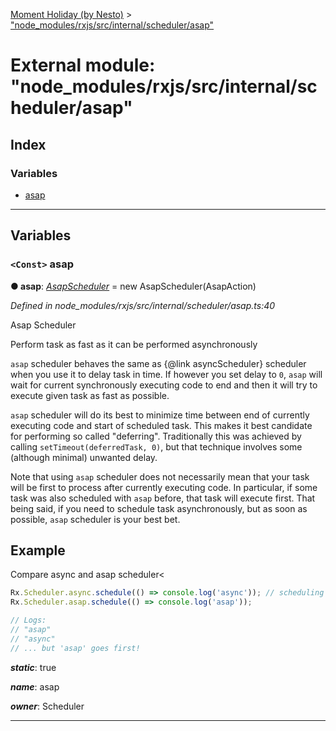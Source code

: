 [Moment Holiday (by Nesto)](../README.md) > ["node_modules/rxjs/src/internal/scheduler/asap"](../modules/_node_modules_rxjs_src_internal_scheduler_asap_.md)

# External module: "node_modules/rxjs/src/internal/scheduler/asap"

## Index

### Variables

* [asap](_node_modules_rxjs_src_internal_scheduler_asap_.md#asap)

---

## Variables

<a id="asap"></a>

### `<Const>` asap

**● asap**: *[AsapScheduler](../classes/_node_modules_rxjs_src_internal_scheduler_asapscheduler_.asapscheduler.md)* =  new AsapScheduler(AsapAction)

*Defined in node_modules/rxjs/src/internal/scheduler/asap.ts:40*

Asap Scheduler

Perform task as fast as it can be performed asynchronously

`asap` scheduler behaves the same as {@link asyncScheduler} scheduler when you use it to delay task in time. If however you set delay to `0`, `asap` will wait for current synchronously executing code to end and then it will try to execute given task as fast as possible.

`asap` scheduler will do its best to minimize time between end of currently executing code and start of scheduled task. This makes it best candidate for performing so called "deferring". Traditionally this was achieved by calling `setTimeout(deferredTask, 0)`, but that technique involves some (although minimal) unwanted delay.

Note that using `asap` scheduler does not necessarily mean that your task will be first to process after currently executing code. In particular, if some task was also scheduled with `asap` before, that task will execute first. That being said, if you need to schedule task asynchronously, but as soon as possible, `asap` scheduler is your best bet.

Example
-------

Compare async and asap scheduler<

```javascript
Rx.Scheduler.async.schedule(() => console.log('async')); // scheduling 'async' first...
Rx.Scheduler.asap.schedule(() => console.log('asap'));

// Logs:
// "asap"
// "async"
// ... but 'asap' goes first!
```
*__static__*: true

*__name__*: asap

*__owner__*: Scheduler

___

